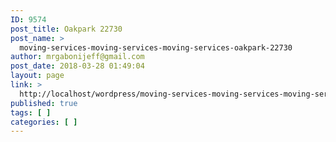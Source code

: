 ```yaml
---
ID: 9574
post_title: Oakpark 22730
post_name: >
  moving-services-moving-services-moving-services-oakpark-22730
author: mrgabonijeff@gmail.com
post_date: 2018-03-28 01:49:04
layout: page
link: >
  http://localhost/wordpress/moving-services-moving-services-moving-services-oakpark-22730/
published: true
tags: [ ]
categories: [ ]
---
```

